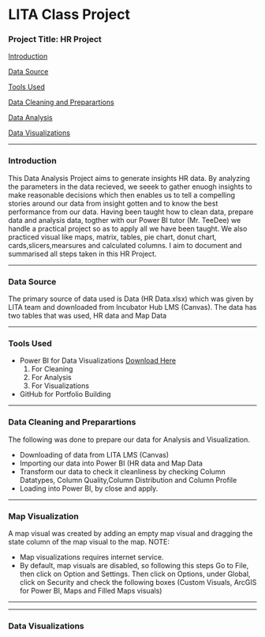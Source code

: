 # LITA Class Project

### Project Title: HR Project 
[Introduction](#introduction) 

[Data Source](#data-source) 

[Tools Used](#tools-used) 

[Data Cleaning and Preparartions](#Data-Cleaning-and-Preparartions)

[Data Analysis](#data-analysis) 

[Data Visualizations](#data-visualization) 

---
### Introduction
This Data Analysis Project aims to generate insights HR data. By analyzing the parameters in the data recieved, we seeek to gather enuogh insights to make reasonable decisions which then enables us to tell a compelling stories around our data from insight gotten and to know the best performance from our data. Having been taught how to clean data, prepare data and analysis data, togther with our Power BI tutor (Mr. TeeDee) we handle a practical project so as to apply all we have been taught. 
We also practiced visual like maps, matrix, tables, pie chart, donut chart, cards,slicers,mearsures and calculated columns. I aim to document and summarised all steps taken in this HR Project.

---
### Data Source
The primary source of data used is Data (HR Data.xlsx) which was given by LITA team and downloaded from Incubator Hub LMS (Canvas). The data has two tables that was used, HR data and Map Data

---
### Tools Used
- Power BI for Data Visualizations [Download Here](https://www.microsoft.com)
  1. For Cleaning
  2. For Analysis
  3. For Visualizations
- GitHub for Portfolio Building

---
### Data Cleaning and Preparartions
The following was done to prepare our data for Analysis and Visualization.
- Downloading of data from LITA LMS (Canvas)
- Importing our data into Power BI (HR data and Map Data
- Transform our data to check it cleanliness by checking Column Datatypes, Column Quality,Column Distribution  and Column Profile
- Loading into Power BI, by close and apply.

---
### Map Visualization
A map visual was created by adding an empty map visual and dragging the state column of the map visual to the map.
NOTE: 
  - Map visualizations requires internet service.
  - By default, map visuals are disabled, so following this steps
    Go to File, then click on Option and Settings. Then click on Options, under Global, click on Security and check the following boxes (Custom Visuals, ArcGIS for Power BI, Maps and Filled Maps visuals) 

---

---
### Data Visualizations

